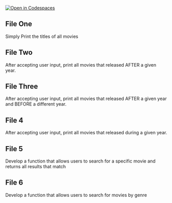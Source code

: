 [![Open in Codespaces](https://classroom.github.com/assets/launch-codespace-2972f46106e565e64193e422d61a12cf1da4916b45550586e14ef0a7c637dd04.svg)](https://classroom.github.com/open-in-codespaces?assignment_repo_id=21117577)
## File One

Simply Print the titles of all movies

## File Two
After accepting user input, print all movies that released AFTER a given year.

## File Three
After accepting user input, print all movies that released AFTER a given year and BEFORE a different year.

## File 4
After accepting user input, print all movies that released during a given year.

## File 5
Develop a function that allows users to search for a specific movie and returns all results that match

## File 6

Develop a function that allows users to search for movies by genre
